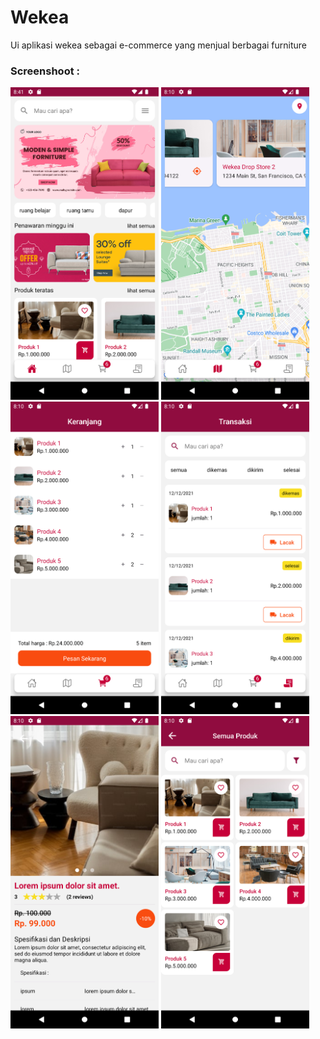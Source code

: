 # Wekea

Ui aplikasi wekea sebagai e-commerce yang menjual berbagai furniture

### Screenshoot :

<div>
  <img src="https://github.com/fgasyz/aplikasi-android-wekea/blob/master/Screenshot_1705498871.png" height="500" />
  <img src="https://github.com/fgasyz/aplikasi-android-wekea/blob/master/Screenshot_1705497012.png" height="500" />
  <img src="https://github.com/fgasyz/aplikasi-android-wekea/blob/master/Screenshot_1705497016.png" height="500" />
  <img src="https://github.com/fgasyz/aplikasi-android-wekea/blob/master/Screenshot_1705497023.png" height="500" />
  <img src="https://github.com/fgasyz/aplikasi-android-wekea/blob/master/Screenshot_1705497031.png" height="500" />
  <img src="https://github.com/fgasyz/aplikasi-android-wekea/blob/master/Screenshot_1705497047.png" height="500" />
</div>
